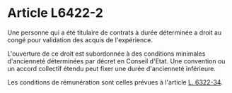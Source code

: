 # Article L6422-2

Une personne qui a été titulaire de contrats à durée déterminée a droit au congé pour validation des acquis de l'expérience. 

L'ouverture de ce droit est subordonnée à des conditions minimales d'ancienneté déterminées par décret en Conseil d'Etat. Une convention ou un accord collectif étendu peut fixer une durée d'ancienneté inférieure. 

Les conditions de rémunération sont celles prévues à l'article [L. 6322-34][1].

 [1]: /affichCodeArticle.do?cidTexte=LEGITEXT000006072050&idArticle=LEGIARTI000006904192&dateTexte=&categorieLien=cid